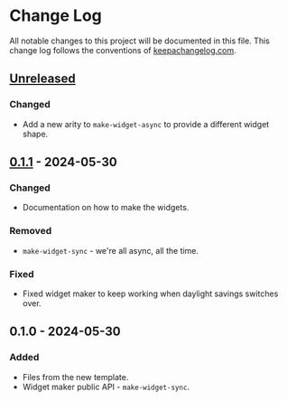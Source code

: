 # Change Log
All notable changes to this project will be documented in this file. This change log follows the conventions of [keepachangelog.com](http://keepachangelog.com/).

## [Unreleased]
### Changed
- Add a new arity to `make-widget-async` to provide a different widget shape.

## [0.1.1] - 2024-05-30
### Changed
- Documentation on how to make the widgets.

### Removed
- `make-widget-sync` - we're all async, all the time.

### Fixed
- Fixed widget maker to keep working when daylight savings switches over.

## 0.1.0 - 2024-05-30
### Added
- Files from the new template.
- Widget maker public API - `make-widget-sync`.

[Unreleased]: https://sourcehost.site/your-name/pluralsight/compare/0.1.1...HEAD
[0.1.1]: https://sourcehost.site/your-name/pluralsight/compare/0.1.0...0.1.1

